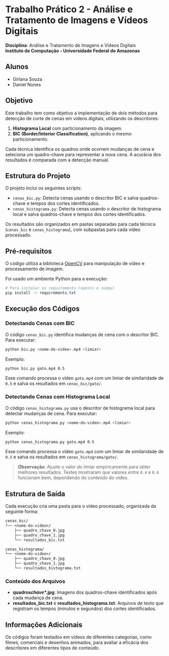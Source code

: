 # Trabalho Prático 2 - Análise e Tratamento de Imagens e Vídeos Digitais

**Disciplina**: Análise e Tratamento de Imagens e Vídeos Digitais  
**Instituto de Computação - Universidade Federal do Amazonas**

## Alunos

- Girlana Souza
- Daniel Nunes

## Objetivo

Este trabalho tem como objetivo a implementação de dois métodos para detecção de corte de cenas em vídeos digitais, utilizando os descritores:

1. **Histograma Local** com particionamento da imagem.
2. **BIC (Border/Interior Classification)**, aplicando o mesmo particionamento.

Cada técnica identifica os quadros onde ocorrem mudanças de cena e seleciona um quadro-chave para representar a nova cena. A acurácia dos resultados é comparada com a detecção manual.

## Estrutura do Projeto

O projeto inclui os seguintes scripts:

- `cenas_bic.py`: Detecta cenas usando o descritor BIC e salva quadros-chave e tempos dos cortes identificados.
- `cenas_histograma.py`: Detecta cenas usando o descritor de histograma local e salva quadros-chave e tempos dos cortes identificados.

Os resultados são organizados em pastas separadas para cada técnica (`cenas_bic` e `cenas_histograma`), com subpastas para cada vídeo processado.

## Pré-requisitos

O código utiliza a biblioteca [OpenCV](https://opencv.org/) para manipulação de vídeo e processamento de imagem.

Foi usado um ambiente Python para a execução:

```bash
# Para instalar os requirements (opencv e numpy)
pip install -r requirements.txt
```

## Execução dos Códigos

### Detectando Cenas com BIC

O código `cenas_bic.py` identifica mudanças de cena com o descritor BIC. Para executar:

```bash
python bic.py <nome-do-video>.mp4 <limiar>
```

Exemplo:

```bash
python bic.py gato.mp4 0.5
```

Esse comando processa o vídeo `gato.mp4` com um limiar de similaridade de `0.5` e salva os resultados em `cenas_bic/gato/`.

### Detectando Cenas com Histograma Local

O código `cenas_histograma.py` usa o descritor de histograma local para detectar mudanças de cena. Para executar:

```bash
python cenas_histograma.py <nome-do-video>.mp4 <limiar>
```

Exemplo:

```bash
python cenas_histograma.py gato.mp4 0.5
```

Esse comando processa o vídeo `gato.mp4` com um limiar de similaridade de `0.5` e salva os resultados em `cenas_histograma/gato/`.

> **Observação**: Ajuste o valor do limiar empiricamente para obter melhores resultados. Testes mostraram que valores entre `0.4` e `0.6` funcionam bem, dependendo do conteúdo do vídeo.

## Estrutura de Saída

Cada execução cria uma pasta para o vídeo processado, organizada da seguinte forma:

```txt
cenas_bic/
└── <nome-do-video>/
    ├── quadro_chave_0.jpg
    ├── quadro_chave_1.jpg
    └── resultados_bic.txt

cenas_histograma/
└── <nome-do-video>/
    ├── quadro_chave_0.jpg
    ├── quadro_chave_1.jpg
    └── resultados_histograma.txt
```

### Conteúdo dos Arquivos

- **quadros*chave*\*.jpg**: Imagens dos quadros-chave identificados após cada mudança de cena.
- **resultados_bic.txt** e **resultados_histograma.txt**: Arquivos de texto que registram os tempos (minutos e segundos) dos cortes identificados.

## Informações Adicionais

Os códigos foram testados em vídeos de diferentes categorias, como filmes, comerciais e desenhos animados, para avaliar a eficácia dos descritores em diferentes tipos de conteúdo.
